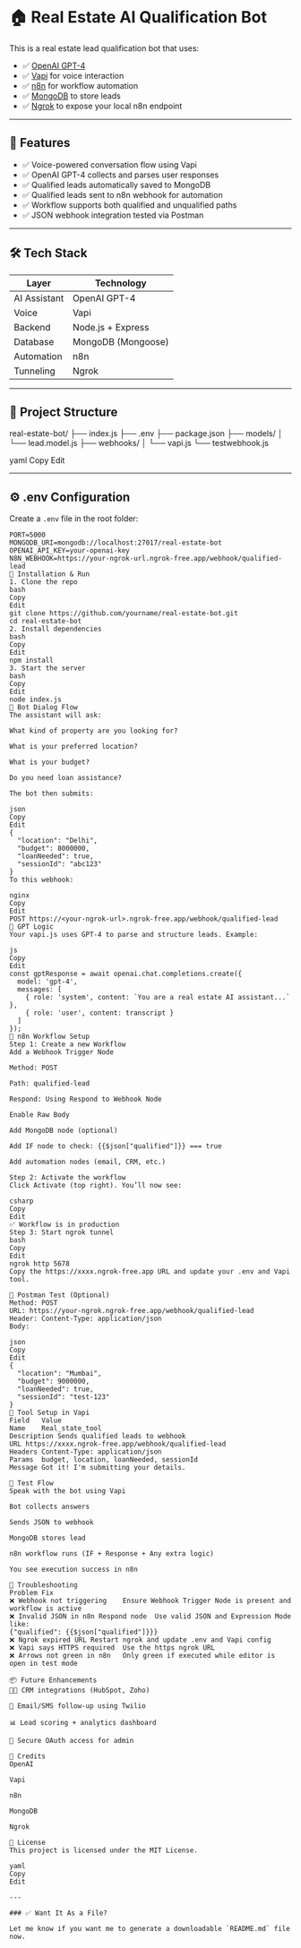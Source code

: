 # 🏠 Real Estate AI Qualification Bot

This is a real estate lead qualification bot that uses:
- ✅ [OpenAI GPT-4](https://openai.com)
- ✅ [Vapi](https://www.vapi.ai/) for voice interaction
- ✅ [n8n](https://n8n.io) for workflow automation
- ✅ [MongoDB](https://www.mongodb.com) to store leads
- ✅ [Ngrok](https://ngrok.com) to expose your local n8n endpoint

---

## 📌 Features

- ✅ Voice-powered conversation flow using Vapi
- ✅ OpenAI GPT-4 collects and parses user responses
- ✅ Qualified leads automatically saved to MongoDB
- ✅ Qualified leads sent to n8n webhook for automation
- ✅ Workflow supports both qualified and unqualified paths
- ✅ JSON webhook integration tested via Postman

---

## 🛠️ Tech Stack

| Layer         | Technology                |
|---------------|---------------------------|
| AI Assistant  | OpenAI GPT-4              |
| Voice         | Vapi                      |
| Backend       | Node.js + Express         |
| Database      | MongoDB (Mongoose)        |
| Automation    | n8n                       |
| Tunneling     | Ngrok                     |

---

## 📂 Project Structure

real-estate-bot/
├── index.js
├── .env
├── package.json
├── models/
│ └── lead.model.js
├── webhooks/
│ └── vapi.js
└── testwebhook.js

yaml
Copy
Edit

---

## ⚙️ .env Configuration

Create a `.env` file in the root folder:

```env
PORT=5000
MONGODB_URI=mongodb://localhost:27017/real-estate-bot
OPENAI_API_KEY=your-openai-key
N8N_WEBHOOK=https://your-ngrok-url.ngrok-free.app/webhook/qualified-lead
🚀 Installation & Run
1. Clone the repo
bash
Copy
Edit
git clone https://github.com/yourname/real-estate-bot.git
cd real-estate-bot
2. Install dependencies
bash
Copy
Edit
npm install
3. Start the server
bash
Copy
Edit
node index.js
💬 Bot Dialog Flow
The assistant will ask:

What kind of property are you looking for?

What is your preferred location?

What is your budget?

Do you need loan assistance?

The bot then submits:

json
Copy
Edit
{
  "location": "Delhi",
  "budget": 8000000,
  "loanNeeded": true,
  "sessionId": "abc123"
}
To this webhook:

nginx
Copy
Edit
POST https://<your-ngrok-url>.ngrok-free.app/webhook/qualified-lead
🧠 GPT Logic
Your vapi.js uses GPT-4 to parse and structure leads. Example:

js
Copy
Edit
const gptResponse = await openai.chat.completions.create({
  model: 'gpt-4',
  messages: [
    { role: 'system', content: `You are a real estate AI assistant...` },
    { role: 'user', content: transcript }
  ]
});
🔗 n8n Workflow Setup
Step 1: Create a new Workflow
Add a Webhook Trigger Node

Method: POST

Path: qualified-lead

Respond: Using Respond to Webhook Node

Enable Raw Body

Add MongoDB node (optional)

Add IF node to check: {{$json["qualified"]}} === true

Add automation nodes (email, CRM, etc.)

Step 2: Activate the workflow
Click Activate (top right). You’ll now see:

csharp
Copy
Edit
✅ Workflow is in production
Step 3: Start ngrok tunnel
bash
Copy
Edit
ngrok http 5678
Copy the https://xxxx.ngrok-free.app URL and update your .env and Vapi tool.

📮 Postman Test (Optional)
Method: POST
URL: https://your-ngrok.ngrok-free.app/webhook/qualified-lead
Header: Content-Type: application/json
Body:

json
Copy
Edit
{
  "location": "Mumbai",
  "budget": 9000000,
  "loanNeeded": true,
  "sessionId": "test-123"
}
🛜 Tool Setup in Vapi
Field	Value
Name	Real_state_tool
Description	Sends qualified leads to webhook
URL	https://xxxx.ngrok-free.app/webhook/qualified-lead
Headers	Content-Type: application/json
Params	budget, location, loanNeeded, sessionId
Message	Got it! I'm submitting your details.

🧪 Test Flow
Speak with the bot using Vapi

Bot collects answers

Sends JSON to webhook

MongoDB stores lead

n8n workflow runs (IF + Response + Any extra logic)

You see execution success in n8n

🐛 Troubleshooting
Problem	Fix
❌ Webhook not triggering	Ensure Webhook Trigger Node is present and workflow is active
❌ Invalid JSON in n8n Respond node	Use valid JSON and Expression Mode like:
{"qualified": {{$json["qualified"]}}}
❌ Ngrok expired URL	Restart ngrok and update .env and Vapi config
❌ Vapi says HTTPS required	Use the https ngrok URL
❌ Arrows not green in n8n	Only green if executed while editor is open in test mode

📦 Future Enhancements
🧑‍💼 CRM integrations (HubSpot, Zoho)

📩 Email/SMS follow-up using Twilio

📊 Lead scoring + analytics dashboard

🔐 Secure OAuth access for admin

🙌 Credits
OpenAI

Vapi

n8n

MongoDB

Ngrok

📝 License
This project is licensed under the MIT License.

yaml
Copy
Edit

---

### ✅ Want It As a File?

Let me know if you want me to generate a downloadable `README.md` file now.